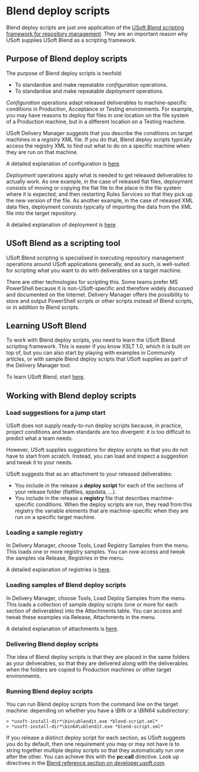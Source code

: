 # Blend deploy scripts

Blend deploy scripts are just one application of the [USoft Blend scripting framework for repository management](/docs/Repositories/Blend%20scripts%20for%20repository%20management). They are an important reason why USoft supplies USoft Blend as a scripting framework.

## Purpose of Blend deploy scripts

The purpose of Blend deploy scripts is twofold:

- To standardise and make repeatable *configuration* operations.
- To standardise and make repeatable *deployment* operations.

*Configuration* operations adapt released deliverables to machine-specific conditions in Production, Acceptance or Testing environments. For example, you may have reasons to deploy flat files in one location on the file system of a Production machine, but in a different location on a Testing machine.

USoft Delivery Manager suggests that you describe the conditions on target machines in a *registry* XML file. If you do that, Blend deploy scripts typically access the registry XML to find out what to do on a specific machine when they are run on that machine.

A detailed explanation of configuration is [here](/docs/Continuous%20delivery/Understanding%20USoft%20Delivery%20Manager/Release%20management%20Configure%20phase.md).

*Deployment* operations apply what is needed to get released deliverables to actually work. As one example, in the case of released flat files, deployment consists of moving or copying the flat file to the place in the file system where it is expected, and then restarting Rules Services so that they pick up the new version of the file. As another example, in the case of released XML data files, deployment consists typically of importing the data from the XML file into the target repository.

A detailed explanation of deployment is [here](/docs/Continuous%20delivery/Understanding%20USoft%20Delivery%20Manager/Release%20management%20Deploy%20phase.md).

## USoft Blend as a scripting tool

USoft Blend scripting is specialised in executing repository management operations around USoft applications generally, and as such, is well-suited for scripting what you want to do with deliverables on a target machine.

There are other technologies for scripting this. Some teams prefer MS PowerShell because it is non-USoft-specific and therefore widely discussed and documented on the Internet. Delivery Manager offers the possibility to store and output PowerShell scripts or other scripts instead of Blend scripts, or in addition to Blend scripts.

## Learning USoft Blend

To work with Blend deploy scripts, you need to learn the USoft Blend scripting framework. This is easier if you know XSLT 1.0, which it is built on top of, but you can also start by playing with examples in Community articles, or with sample Blend deploy scripts that USoft supplies as part of the Delivery Manager tool.

To learn USoft Blend, start [here](/docs/Repositories/Blend%20scripts%20for%20repository%20management/Learning%20USoft%20Blend%20for%20repository%20management.md).

## Working with Blend deploy scripts

### Load suggestions for a jump start

USoft does not supply ready-to-run deploy scripts because, in practice, project conditions and team standards are too divergent: it is too difficult to predict what a team needs.

However, USoft supplies *suggestions* for deploy scripts so that you do not have to start from scratch. Instead, you can load and inspect a suggestion and tweak it to your needs.

USoft suggests that as an attachment to your released deliverables:

- You include in the release a **deploy script** for each of the sections of your release folder (flatfiles, appdata, ...).
- You include in the release a **registry** file that describes machine-specific conditions. When the deploy scripts are run, they read from this registry the variable elements that are machine-specific when they are run on a specific target machine.

### Loading a sample registry

In Delivery Manager, choose Tools, Load Registry Samples from the menu. This loads one or more registry samples. You can now access and tweak the samples via Release, Registries in the menu.

A detailed explanation of registries is [here](/docs/Continuous%20delivery/USoft%20Delivery%20Manager%20by%20concept/Registries%20in%20UDeliver.md).

### Loading samples of Blend deploy scripts

In Delivery Manager, choose Tools, Load Deploy Samples from the menu. This loads a collection of sample deploy scripts (one or more for each section of deliverables) into the Attachments table. You can access and tweak these examples via Release, Attachments in the menu.

A detailed explanation of attachments is [here](/docs/Continuous%20delivery/USoft%20Delivery%20Manager%20by%20concept/Attachments%20in%20UDeliver.md).

### Delivering Blend deploy scripts

The idea of Blend deploy scripts is that they are placed in the same folders as your deliverables, so that they are delivered along with the deliverables when the folders are copied to Production machines or other target environments.

### Running Blend deploy scripts

You can run Blend deploy scripts from the command line on the target machine: depending on whether you have a \\BIN or a \\BIN64 subdirectory:

```
> *usoft-install-dir*\bin\ublendit.exe *blend-script.xml*
> *usoft-install-dir*\bin64\ublendit.exe *blend-script.xml*
```

If you release a distinct deploy script for each section, as USoft suggests you do by default, then one requirement you may or may not have is to string together multiple deploy scripts so that they automatically run one after the other. You can achieve this with the **pc:call** directive. Look up directives in the [Blend reference section on developer.usoft.com](https://developer.usoft.com/documentation/100doc/bl_usoft-blend-scripting-framewor.htm).